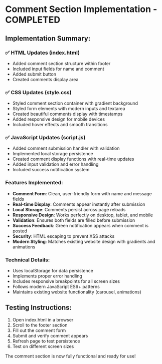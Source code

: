 # Comment Section Implementation - COMPLETED

## Implementation Summary:

### ✅ HTML Updates (index.html)
- Added comment section structure within footer
- Included input fields for name and comment
- Added submit button
- Created comments display area

### ✅ CSS Updates (style.css)
- Styled comment section container with gradient background
- Styled form elements with modern inputs and textarea
- Created beautiful comments display with timestamps
- Added responsive design for mobile devices
- Included hover effects and smooth transitions

### ✅ JavaScript Updates (script.js)
- Added comment submission handler with validation
- Implemented local storage persistence
- Created comment display functions with real-time updates
- Added input validation and error handling
- Included success notification system

### Features Implemented:
- **Comment Form**: Clean, user-friendly form with name and message fields
- **Real-time Display**: Comments appear instantly after submission
- **Local Storage**: Comments persist across page reloads
- **Responsive Design**: Works perfectly on desktop, tablet, and mobile
- **Validation**: Ensures both fields are filled before submission
- **Success Feedback**: Green notification appears when comment is posted
- **Security**: HTML escaping to prevent XSS attacks
- **Modern Styling**: Matches existing website design with gradients and animations

### Technical Details:
- Uses localStorage for data persistence
- Implements proper error handling
- Includes responsive breakpoints for all screen sizes
- Follows modern JavaScript ES6+ patterns
- Maintains existing website functionality (carousel, animations)

## Testing Instructions:
1. Open index.html in a browser
2. Scroll to the footer section
3. Fill out the comment form
4. Submit and verify comment appears
5. Refresh page to test persistence
6. Test on different screen sizes

The comment section is now fully functional and ready for use!

